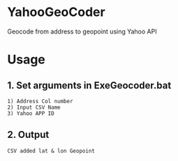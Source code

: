 # YahooGeoCoder
Geocode from  address to geopoint using Yahoo API


# Usage

## 1. Set arguments in ExeGeocoder.bat
	1) Address Col number 
	2) Input CSV Name
	3) Yahoo APP ID



## 2. Output
	CSV added lat & lon Geopoint
	
